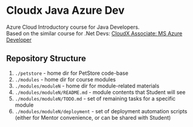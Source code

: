# Cloudx Java Azure Dev

Azure Cloud Introductory course for Java Developers. \
Based on the similar course for .Net Devs: [CloudX Associate: MS Azure Developer](https://learn.epam.com/detailsPage?id=03203120-312d-4253-917b-57017b5693d5&source=PROGRAM)

## Repository Structure
1. `./petstore` - home dir for PetStore code-base
2. `./modules` - home dir for course modules
3. `./modules/moduleN` - home dir for module-related materials
4. `./modules/moduleN/README.md` - module contents that Student will see
5. `./modules/moduleN/TODO.md` - set of remaining tasks for a specific module
6. `./modules/moduleN/deployment` - set of deployment automation scripts (either for Mentor convenience, or can be shared with Student)

